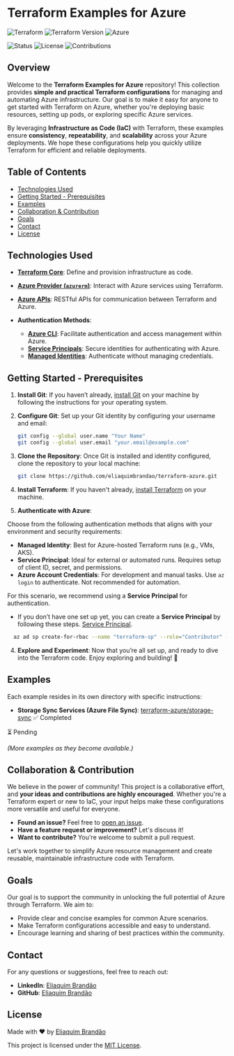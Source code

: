 # Terraform Examples for Azure

![Terraform](https://img.shields.io/badge/Terraform-Examples-blueviolet)
![Terraform Version](https://img.shields.io/badge/Terraform-v1.9.7-blueviolet)
![Azure](https://img.shields.io/badge/Azure-IaC-blue)

![Status](https://img.shields.io/badge/Status-Active%20Development-orange)
![License](https://img.shields.io/badge/License-MIT-yellowgreen)
![Contributions](https://img.shields.io/badge/Contributions-Welcome-brightgreen)

## Overview

Welcome to the **Terraform Examples for Azure** repository! This collection provides **simple and practical Terraform configurations** for managing and automating Azure infrastructure. Our goal is to make it easy for anyone to get started with Terraform on Azure, whether you're deploying basic resources, setting up pods, or exploring specific Azure services.

By leveraging **Infrastructure as Code (IaC)** with Terraform, these examples ensure **consistency**, **repeatability**, and **scalability** across your Azure deployments. We hope these configurations help you quickly utilize Terraform for efficient and reliable deployments.

## Table of Contents

- [Technologies Used](#technologies-used)
- [Getting Started - Prerequisites](#getting-started---prerequisites)
- [Examples](#examples)
- [Collaboration & Contribution](#collaboration--contribution)
- [Goals](#goals)
- [Contact](#contact)
- [License](#license)

## Technologies Used

- **[Terraform Core](https://www.terraform.io/)**: Define and provision infrastructure as code.
- **[Azure Provider (`azurerm`)](https://registry.terraform.io/providers/hashicorp/azurerm/latest/docs)**: Interact with Azure services using Terraform.
- **[Azure APIs](https://learn.microsoft.com/en-us/rest/api/?view=Azure)**: RESTful APIs for communication between Terraform and Azure.

- **Authentication Methods**:
  - **[Azure CLI](https://learn.microsoft.com/cli/azure/)**: Facilitate authentication and access management within Azure.
  - **[Service Principals](https://learn.microsoft.com/azure/active-directory/develop/app-objects-and-service-principals)**: Secure identities for authenticating with Azure.
  - **[Managed Identities](https://learn.microsoft.com/azure/active-directory/managed-identities-azure-resources/overview)**: Authenticate without managing credentials.

## Getting Started - Prerequisites

1. **Install Git**: If you haven’t already, [install Git](https://git-scm.com/book/en/v2/Getting-Started-Installing-Git) on your machine by following the instructions for your operating system.

2. **Configure Git**: Set up your Git identity by configuring your username and email:

   ```bash
   git config --global user.name "Your Name"
   git config --global user.email "your.email@example.com"
   ```

3. **Clone the Repository**: Once Git is installed and identity configured, clone the repository to your local machine:

   ```bash
   git clone https://github.com/eliaquimbrandao/terraform-azure.git
   ```
   
4. **Install Terraform**: If you haven't already, [install Terraform](https://learn.hashicorp.com/terraform/getting-started/install.html) on your machine.

5. **Authenticate with Azure**:

Choose from the following authentication methods that aligns with your environment and security requirements:

- **Managed Identity**: Best for Azure-hosted Terraform runs (e.g., VMs, AKS).
- **Service Principal**: Ideal for external or automated runs. Requires setup of client ID, secret, and permissions.
- **Azure Account Credentials**: For development and manual tasks. Use `az login` to authenticate. Not recommended for automation.

For this scenario, we recommend using a **Service Principal** for authentication.
   -  If you don’t have one set up yet, you can create a **Service Principal** by following these steps. [Service Principal](https://learn.microsoft.com/en-us/cli/azure/ad/sp?view=azure-cli-latest#az-ad-sp-create-for-rbac).

   ```bash
     az ad sp create-for-rbac --name "terraform-sp" --role="Contributor" --scopes="/subscriptions/<subscription-id>"
   ```

4. **Explore and Experiment**: Now that you’re all set up, and ready to dive into the Terraform code. Enjoy exploring and building! 🎉

## Examples

Each example resides in its own directory with specific instructions:

- **Storage Sync Services (Azure File Sync)**: [terraform-azure/storage-sync](https://github.com/eliaquimbrandao/terraform-azure/tree/main/storage-sync) ✅ Completed

⏳ Pending  

*(More examples as they become available.)*

## Collaboration & Contribution

We believe in the power of community! This project is a collaborative effort, and **your ideas and contributions are highly encouraged**. Whether you're a Terraform expert or new to IaC, your input helps make these configurations more versatile and useful for everyone.

- **Found an issue?** Feel free to [open an issue](https://github.com/eliaquimbrandao/terraform-azure/issues).
- **Have a feature request or improvement?** Let's discuss it!
- **Want to contribute?** You're welcome to submit a pull request.

Let's work together to simplify Azure resource management and create reusable, maintainable infrastructure code with Terraform.

## Goals

Our goal is to support the community in unlocking the full potential of Azure through Terraform. We aim to:

- Provide clear and concise examples for common Azure scenarios.
- Make Terraform configurations accessible and easy to understand.
- Encourage learning and sharing of best practices within the community.

## Contact

For any questions or suggestions, feel free to reach out:

- **LinkedIn**: [Eliaquim Brandão](https://www.linkedin.com/in/eliaquim/)
- **GitHub**: [Eliaquim Brandão](https://github.com/eliaquimbrandao)

## License

Made with ❤️ by [Eliaquim Brandão](https://github.com/eliaquimbrandao)

This project is licensed under the [MIT License](LICENSE).
